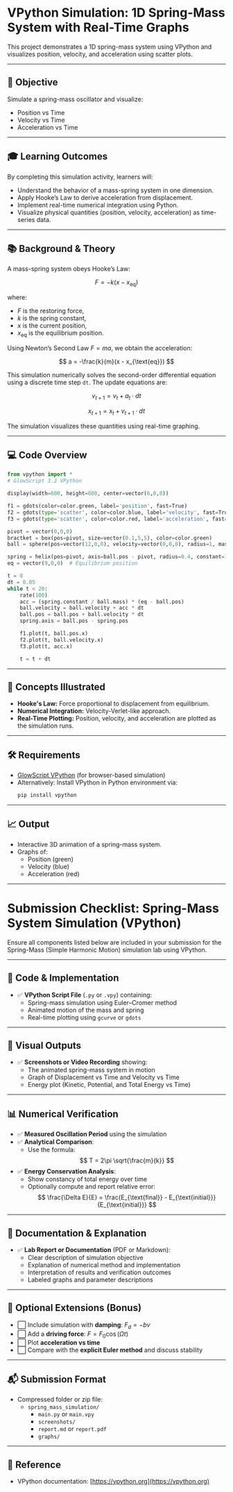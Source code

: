# VPython Simulation: 1D Spring-Mass System with Real-Time Graphs

This project demonstrates a 1D spring-mass system using VPython and visualizes position, velocity, and acceleration using scatter plots.

---

## 🎯 Objective

Simulate a spring-mass oscillator and visualize:
- Position vs Time
- Velocity vs Time
- Acceleration vs Time

---

## 🎓 Learning Outcomes

By completing this simulation activity, learners will:

- Understand the behavior of a mass-spring system in one dimension.
- Apply Hooke’s Law to derive acceleration from displacement.
- Implement real-time numerical integration using Python.
- Visualize physical quantities (position, velocity, acceleration) as time-series data.

---
## 📚 Background & Theory

A mass-spring system obeys Hooke’s Law:

$$
F = -k(x - x_{\text{eq}})
$$

where:

- $F$ is the restoring force,  
- $k$ is the spring constant,  
- $x$ is the current position,  
- $x_{\text{eq}}$ is the equilibrium position.

Using Newton’s Second Law $F = ma$, we obtain the acceleration:

$$
a = -\frac{k}{m}(x - x_{\text{eq}})
$$

This simulation numerically solves the second-order differential equation using a discrete time step `dt`. The update equations are:

$$
v_{{t+1}} = v_t + a_t \cdot dt
$$

$$
x_{{t+1}} = x_t + v_{{t+1}} \cdot dt
$$

The simulation visualizes these quantities using real-time graphing.

---

## 💻 Code Overview

```python
from vpython import *
# GlowScript 3.2 VPython

display(width=600, height=600, center=vector(6,0,0))

f1 = gdots(color=color.green, label='position', fast=True)
f2 = gdots(type='scatter', color=color.blue, label='velocity', fast=True)
f3 = gdots(type='scatter', color=color.red, label='acceleration', fast=True)

pivot = vector(0,0,0)
bractket = box(pos=pivot, size=vector(0.1,5,5), color=color.green)
ball = sphere(pos=vector(12,0,0), velocity=vector(0,0,0), radius=1, mass=1.0, color=color.blue)

spring = helix(pos=pivot, axis=ball.pos - pivot, radius=0.4, constant=1, thickness=0.1, coils=20, color=color.red)
eq = vector(9,0,0)  # Equilibrium position

t = 0
dt = 0.05
while t < 20:
    rate(100)
    acc = (spring.constant / ball.mass) * (eq - ball.pos)
    ball.velocity = ball.velocity + acc * dt
    ball.pos = ball.pos + ball.velocity * dt
    spring.axis = ball.pos - spring.pos

    f1.plot(t, ball.pos.x)
    f2.plot(t, ball.velocity.x)
    f3.plot(t, acc.x)

    t = t + dt
```

---

## 🧠 Concepts Illustrated

- **Hooke's Law:** Force proportional to displacement from equilibrium.
- **Numerical Integration:** Velocity-Verlet-like approach.
- **Real-Time Plotting:** Position, velocity, and acceleration are plotted as the simulation runs.

---

## 🛠️ Requirements

- [GlowScript VPython](https://www.glowscript.org/) (for browser-based simulation)
- Alternatively: Install VPython in Python environment via:
  ```bash
  pip install vpython
  ```

---

## 📈 Output

- Interactive 3D animation of a spring-mass system.
- Graphs of:
  - Position (green)
  - Velocity (blue)
  - Acceleration (red)

---

# Submission Checklist: Spring-Mass System Simulation (VPython)

Ensure all components listed below are included in your submission for the Spring-Mass (Simple Harmonic Motion) simulation lab using VPython.

---

## 🔧 Code & Implementation

- ✅ **VPython Script File** (`.py` or `.vpy`) containing:
  - Spring-mass simulation using Euler–Cromer method
  - Animated motion of the mass and spring
  - Real-time plotting using `gcurve` or `gdots`

---

## 📸 Visual Outputs

- ✅ **Screenshots or Video Recording** showing:
  - The animated spring-mass system in motion
  - Graph of Displacement vs Time and Velocity vs Time
  - Energy plot (Kinetic, Potential, and Total Energy vs Time)

---

## 📊 Numerical Verification

- ✅ **Measured Oscillation Period** using the simulation
- ✅ **Analytical Comparison**:
  - Use the formula:  
    $$
    T = 2\pi \sqrt{\frac{m}{k}}
    $$
- ✅ **Energy Conservation Analysis**:
  - Show constancy of total energy over time
  - Optionally compute and report relative error:  
    $$
    \frac{\Delta E}{E} = \frac{E_{\text{final}} - E_{\text{initial}}}{E_{\text{initial}}}
    $$

---

## 📄 Documentation & Explanation

- ✅ **Lab Report or Documentation** (PDF or Markdown):
  - Clear description of simulation objective
  - Explanation of numerical method and implementation
  - Interpretation of results and verification outcomes
  - Labeled graphs and parameter descriptions

---

## 🧪 Optional Extensions (Bonus)

- ⬜ Include simulation with **damping**: $F_d = -bv$
- ⬜ Add a **driving force**: $F = F_0 \cos(\Omega t)$
- ⬜ Plot **acceleration vs time**
- ⬜ Compare with the **explicit Euler method** and discuss stability

---

## 📬 Submission Format

- Compressed folder or zip file:
  - `spring_mass_simulation/`
    - `main.py` or `main.vpy`
    - `screenshots/`
    - `report.md` or `report.pdf`
    - `graphs/`

---

## 🔗 Reference

- VPython documentation: [https://vpython.org](https://vpython.org)
